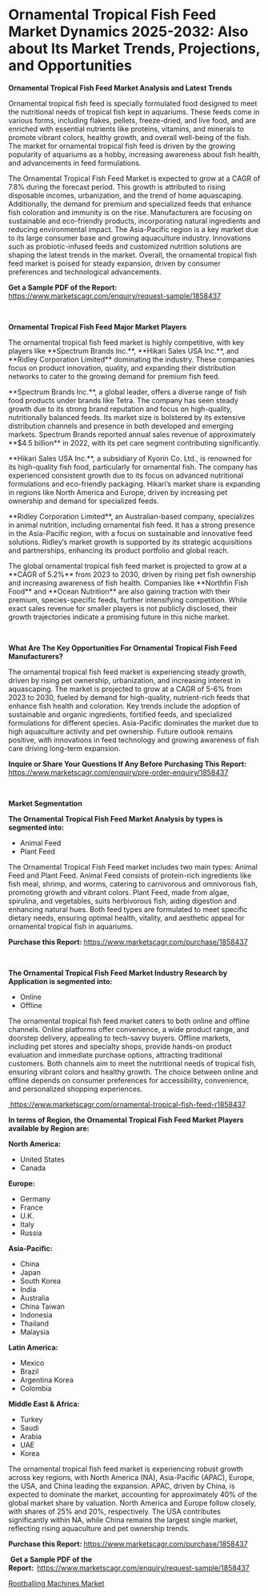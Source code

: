 <p><h1>Ornamental Tropical Fish Feed Market Dynamics 2025-2032: Also about Its Market Trends, Projections, and Opportunities</h1></p><p><strong>Ornamental Tropical Fish Feed Market Analysis and Latest Trends</strong></p>
<p><p>Ornamental tropical fish feed is specially formulated food designed to meet the nutritional needs of tropical fish kept in aquariums. These feeds come in various forms, including flakes, pellets, freeze-dried, and live food, and are enriched with essential nutrients like proteins, vitamins, and minerals to promote vibrant colors, healthy growth, and overall well-being of the fish. The market for ornamental tropical fish feed is driven by the growing popularity of aquariums as a hobby, increasing awareness about fish health, and advancements in feed formulations.</p><p>The Ornamental Tropical Fish Feed Market is expected to grow at a CAGR of 7.8% during the forecast period. This growth is attributed to rising disposable incomes, urbanization, and the trend of home aquascaping. Additionally, the demand for premium and specialized feeds that enhance fish coloration and immunity is on the rise. Manufacturers are focusing on sustainable and eco-friendly products, incorporating natural ingredients and reducing environmental impact. The Asia-Pacific region is a key market due to its large consumer base and growing aquaculture industry. Innovations such as probiotic-infused feeds and customized nutrition solutions are shaping the latest trends in the market. Overall, the ornamental tropical fish feed market is poised for steady expansion, driven by consumer preferences and technological advancements.</p></p>
<p><strong>Get a Sample PDF of the Report:&nbsp;</strong> <a href="https://www.marketscagr.com/enquiry/request-sample/1858437?utm_campaign=2008&utm_medium=2&utm_source=Github&utm_content=ia&utm_term=21012025&utm_id=ornamental-tropical-fish-feed">https://www.marketscagr.com/enquiry/request-sample/1858437</a></p>
<p>&nbsp;</p>
<p><strong>Ornamental Tropical Fish Feed Major Market Players</strong></p>
<p><p>The ornamental tropical fish feed market is highly competitive, with key players like **Spectrum Brands Inc.**, **Hikari Sales USA Inc.**, and **Ridley Corporation Limited** dominating the industry. These companies focus on product innovation, quality, and expanding their distribution networks to cater to the growing demand for premium fish feed.</p><p>**Spectrum Brands Inc.**, a global leader, offers a diverse range of fish food products under brands like Tetra. The company has seen steady growth due to its strong brand reputation and focus on high-quality, nutritionally balanced feeds. Its market size is bolstered by its extensive distribution channels and presence in both developed and emerging markets. Spectrum Brands reported annual sales revenue of approximately **$4.5 billion** in 2022, with its pet care segment contributing significantly.</p><p>**Hikari Sales USA Inc.**, a subsidiary of Kyorin Co. Ltd., is renowned for its high-quality fish food, particularly for ornamental fish. The company has experienced consistent growth due to its focus on advanced nutritional formulations and eco-friendly packaging. Hikari’s market share is expanding in regions like North America and Europe, driven by increasing pet ownership and demand for specialized feeds.</p><p>**Ridley Corporation Limited**, an Australian-based company, specializes in animal nutrition, including ornamental fish feed. It has a strong presence in the Asia-Pacific region, with a focus on sustainable and innovative feed solutions. Ridley’s market growth is supported by its strategic acquisitions and partnerships, enhancing its product portfolio and global reach.</p><p>The global ornamental tropical fish feed market is projected to grow at a **CAGR of 5.2%** from 2023 to 2030, driven by rising pet fish ownership and increasing awareness of fish health. Companies like **Northfin Fish Food** and **Ocean Nutrition** are also gaining traction with their premium, species-specific feeds, further intensifying competition. While exact sales revenue for smaller players is not publicly disclosed, their growth trajectories indicate a promising future in this niche market.</p></p>
<p>&nbsp;</p>
<p><strong>What Are The Key Opportunities For Ornamental Tropical Fish Feed Manufacturers?</strong></p>
<p><p>The ornamental tropical fish feed market is experiencing steady growth, driven by rising pet ownership, urbanization, and increasing interest in aquascaping. The market is projected to grow at a CAGR of 5-6% from 2023 to 2030, fueled by demand for high-quality, nutrient-rich feeds that enhance fish health and coloration. Key trends include the adoption of sustainable and organic ingredients, fortified feeds, and specialized formulations for different species. Asia-Pacific dominates the market due to high aquaculture activity and pet ownership. Future outlook remains positive, with innovations in feed technology and growing awareness of fish care driving long-term expansion.</p></p>
<p><strong>Inquire or Share Your Questions If Any Before Purchasing This Report:</strong> <a href="https://www.marketscagr.com/enquiry/pre-order-enquiry/1858437?utm_campaign=2008&utm_medium=2&utm_source=Github&utm_content=ia&utm_term=21012025&utm_id=ornamental-tropical-fish-feed">https://www.marketscagr.com/enquiry/pre-order-enquiry/1858437</a></p>
<p>&nbsp;</p>
<p><strong>Market Segmentation</strong></p>
<p><strong>The Ornamental Tropical Fish Feed Market Analysis by types is segmented into:</strong></p>
<p><ul><li>Animal Feed</li><li>Plant Feed</li></ul></p>
<p><p>The Ornamental Tropical Fish Feed market includes two main types: Animal Feed and Plant Feed. Animal Feed consists of protein-rich ingredients like fish meal, shrimp, and worms, catering to carnivorous and omnivorous fish, promoting growth and vibrant colors. Plant Feed, made from algae, spirulina, and vegetables, suits herbivorous fish, aiding digestion and enhancing natural hues. Both feed types are formulated to meet specific dietary needs, ensuring optimal health, vitality, and aesthetic appeal for ornamental tropical fish in aquariums.</p></p>
<p><strong>Purchase this Report:&nbsp;</strong><a href="https://www.marketscagr.com/purchase/1858437?utm_campaign=2008&utm_medium=2&utm_source=Github&utm_content=ia&utm_term=21012025&utm_id=ornamental-tropical-fish-feed">https://www.marketscagr.com/purchase/1858437</a></p>
<p>&nbsp;</p>
<p><strong>The Ornamental Tropical Fish Feed Market Industry Research by Application is segmented into:</strong></p>
<p><ul><li>Online</li><li>Offline</li></ul></p>
<p><p>The ornamental tropical fish feed market caters to both online and offline channels. Online platforms offer convenience, a wide product range, and doorstep delivery, appealing to tech-savvy buyers. Offline markets, including pet stores and specialty shops, provide hands-on product evaluation and immediate purchase options, attracting traditional customers. Both channels aim to meet the nutritional needs of tropical fish, ensuring vibrant colors and healthy growth. The choice between online and offline depends on consumer preferences for accessibility, convenience, and personalized shopping experiences.</p></p>
<p><a href="https://www.marketscagr.com/ornamental-tropical-fish-feed-r1858437?utm_campaign=2008&utm_medium=2&utm_source=Github&utm_content=ia&utm_term=21012025&utm_id=ornamental-tropical-fish-feed">&nbsp;https://www.marketscagr.com/ornamental-tropical-fish-feed-r1858437</a></p>
<p><strong>In terms of Region, the Ornamental Tropical Fish Feed Market Players available by Region are:</strong></p>
<p>
    <p> <strong> North America: </strong>
        <ul>
            <li>United States</li>
            <li>Canada</li>
        </ul>
        </p> 
    <p> <strong> Europe: </strong>
        <ul>
            <li>Germany</li>
            <li>France</li>
            <li>U.K.</li>
            <li>Italy</li>
            <li>Russia</li>
        </ul>
        </p> 
    <p> <strong> Asia-Pacific: </strong>
        <ul>
            <li>China</li>
            <li>Japan</li>
            <li>South Korea</li>
            <li>India</li>
            <li>Australia</li>
            <li>China Taiwan</li>
            <li>Indonesia</li>
            <li>Thailand</li>
            <li>Malaysia</li>
        </ul>
        </p> 
    <p> <strong> Latin America: </strong>
        <ul>
            <li>Mexico</li>
            <li>Brazil</li>
            <li>Argentina Korea</li>
            <li>Colombia</li>
        </ul>
        </p> 
    <p> <strong> Middle East & Africa: </strong>
        <ul>
            <li>Turkey</li>
            <li>Saudi</li>
            <li>Arabia</li>
            <li>UAE</li>
            <li>Korea</li>
        </ul>
    </p>
    </p>
<p><p>The ornamental tropical fish feed market is experiencing robust growth across key regions, with North America (NA), Asia-Pacific (APAC), Europe, the USA, and China leading the expansion. APAC, driven by China, is expected to dominate the market, accounting for approximately 40% of the global market share by valuation. North America and Europe follow closely, with shares of 25% and 20%, respectively. The USA contributes significantly within NA, while China remains the largest single market, reflecting rising aquaculture and pet ownership trends.</p></p>
<p><strong>Purchase this Report: </strong><a href="https://www.marketscagr.com/purchase/1858437?utm_campaign=2008&utm_medium=2&utm_source=Github&utm_content=ia&utm_term=21012025&utm_id=ornamental-tropical-fish-feed">https://www.marketscagr.com/purchase/1858437</a></p>
<p>&nbsp;<strong>Get a Sample PDF of the Report:&nbsp;&nbsp;</strong><a href="https://www.marketscagr.com/enquiry/request-sample/1858437?utm_campaign=2008&utm_medium=2&utm_source=Github&utm_content=ia&utm_term=21012025&utm_id=ornamental-tropical-fish-feed">https://www.marketscagr.com/enquiry/request-sample/1858437</a></p>
<p><strong></strong></p>
<p><p><a href="https://github.com/PeterParrish5/Market-Research-Report-List-7/blob/main/rootballing-machines-market.md?utm_campaign=2008&utm_medium=2&utm_source=Github&utm_content=ia&utm_term=21012025&utm_id=ornamental-tropical-fish-feed">Rootballing Machines Market</a></p></p>
